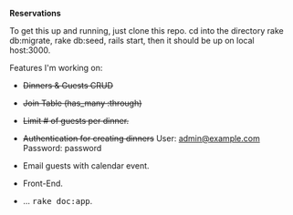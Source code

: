 **Reservations**

To get this up and running, just clone this repo. cd into the directory rake db:migrate, rake db:seed, rails start, then it should be up on local host:3000.

Features I'm working on:

* ~~Dinners & Guests CRUD~~

* ~~Join Table (has_many :through)~~

* ~~Limit # of guests per dinner.~~

* ~~Authentication for creating dinners~~
  User: admin@example.com
  Password: password

* Email guests with calendar event.

* Front-End.

* ...
<tt>rake doc:app</tt>.
